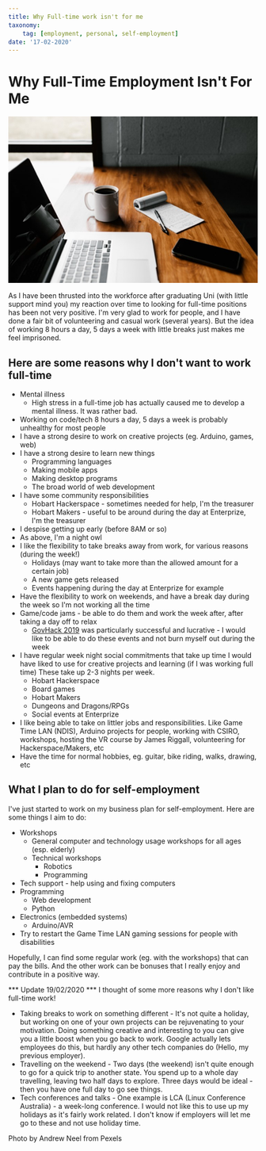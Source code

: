 ```yaml
---
title: Why Full-time work isn't for me
taxonomy:
	tag: [employment, personal, self-employment]
date: '17-02-2020'
---
```


# Why Full-Time Employment Isn't For Me

![](macbook-pro-on-brown-wooden-table-2312369-small.jpg)

As I have been thrusted into the workforce after graduating Uni (with little support mind you) my reaction over time to looking for full-time positions has been not very positive. I'm very glad to work for people, and I have done a fair bit of volunteering and casual work (several years). But the idea of working 8 hours a day, 5 days a week with little breaks just makes me feel imprisoned.

## Here are some reasons why I don't want to work full-time

* Mental illness
  * High stress in a full-time job has actually caused me to develop a mental illness. It was rather bad.
* Working on code/tech 8 hours a day, 5 days a week is probably unhealthy for most people
* I have a strong desire to work on creative projects (eg. Arduino, games, web)
* I have a strong desire to learn new things
  * Programming languages
  * Making mobile apps
  * Making desktop programs
  * The broad world of web development
* I have some community responsibilities
  * Hobart Hackerspace - sometimes needed for help, I'm the treasurer
  * Hobart Makers - useful to be around during the day at Enterprize, I'm the treasurer
* I despise getting up early (before 8AM or so)
* As above, I'm a night owl
* I like the flexibility to take breaks away from work, for various reasons (during the week!)
  * Holidays (may want to take more than the allowed amount for a certain job)
  * A new game gets released
  * Events happening during the day at Enterprize for example
* Have the flexibility to work on weekends, and have a break day during the week so I'm not working all the time
* Game/code jams - be able to do them and work the week after, after taking a day off to relax
  * [GovHack 2019](http://leofebey.com/portfolio/web_govhack2019) was particularly successful and lucrative - I would like to be able to do these events and not burn myself out during the week
* I have regular week night social commitments that take up time I would have liked to use for creative projects and learning (if I was working full time) These take up 2-3 nights per week.
  * Hobart Hackerspace
  * Board games
  * Hobart Makers
  * Dungeons and Dragons/RPGs
  * Social events at Enterprize
* I like being able to take on littler jobs and responsibilities. Like Game Time LAN (NDIS), Arduino projects for people, working with CSIRO, workshops, hosting the VR course by James Riggall, volunteering for Hackerspace/Makers, etc
* Have the time for normal hobbies, eg. guitar, bike riding, walks, drawing, etc

## What I plan to do for self-employment

I've just started to work on my business plan for self-employment. Here are some things I aim to do:

* Workshops
  * General computer and technology usage workshops for all ages (esp. elderly)
  * Technical workshops
    * Robotics
    * Programming
* Tech support - help using and fixing computers
* Programming
  * Web development
  * Python
* Electronics (embedded systems)
  * Arduino/AVR
* Try to restart the Game Time LAN gaming sessions for people with disabilities

Hopefully, I can find some regular work (eg. with the workshops) that can pay the bills. And the other work can be bonuses that I really enjoy and contribute in a positive way.

*** Update 19/02/2020 ***
I thought of some more reasons why I don't like full-time work!

* Taking breaks to work on something different - It's not quite a holiday, but working on one of your own projects can be rejuvenating to your motivation. Doing something creative and interesting to you can give you a little boost when you go back to work. Google actually lets employees do this, but hardly any other tech companies do (Hello, my previous employer).
* Travelling on the weekend - Two days (the weekend) isn't quite enough to go for a quick trip to another state. You spend up to a whole day travelling, leaving two half days to explore. Three days would be ideal - then you have one full day to go see things.
* Tech conferences and talks - One example is LCA (Linux Conference Australia) - a week-long conference. I would not like this to use up my holidays as it's fairly work related. I don't know if employers will let me go to these and not use holiday time.


Photo by Andrew Neel from Pexels
